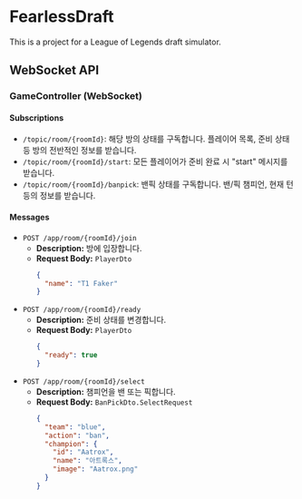 # FearlessDraft

This is a project for a League of Legends draft simulator.

## WebSocket API

### GameController (WebSocket)

#### Subscriptions

-   `/topic/room/{roomId}`: 해당 방의 상태를 구독합니다. 플레이어 목록, 준비 상태 등 방의 전반적인 정보를 받습니다.
-   `/topic/room/{roomId}/start`: 모든 플레이어가 준비 완료 시 "start" 메시지를 받습니다.
-   `/topic/room/{roomId}/banpick`: 밴픽 상태를 구독합니다. 밴/픽 챔피언, 현재 턴 등의 정보를 받습니다.

#### Messages

-   `POST /app/room/{roomId}/join`
    -   **Description:** 방에 입장합니다.
    -   **Request Body:** `PlayerDto`
        ```json
        {
          "name": "T1 Faker"
        }
        ```
-   `POST /app/room/{roomId}/ready`
    -   **Description:** 준비 상태를 변경합니다.
    -   **Request Body:** `PlayerDto`
        ```json
        {
          "ready": true
        }
        ```
-   `POST /app/room/{roomId}/select`
    -   **Description:** 챔피언을 밴 또는 픽합니다.
    -   **Request Body:** `BanPickDto.SelectRequest`
        ```json
        {
          "team": "blue",
          "action": "ban",
          "champion": {
            "id": "Aatrox",
            "name": "아트록스",
            "image": "Aatrox.png"
          }
        }
        ```